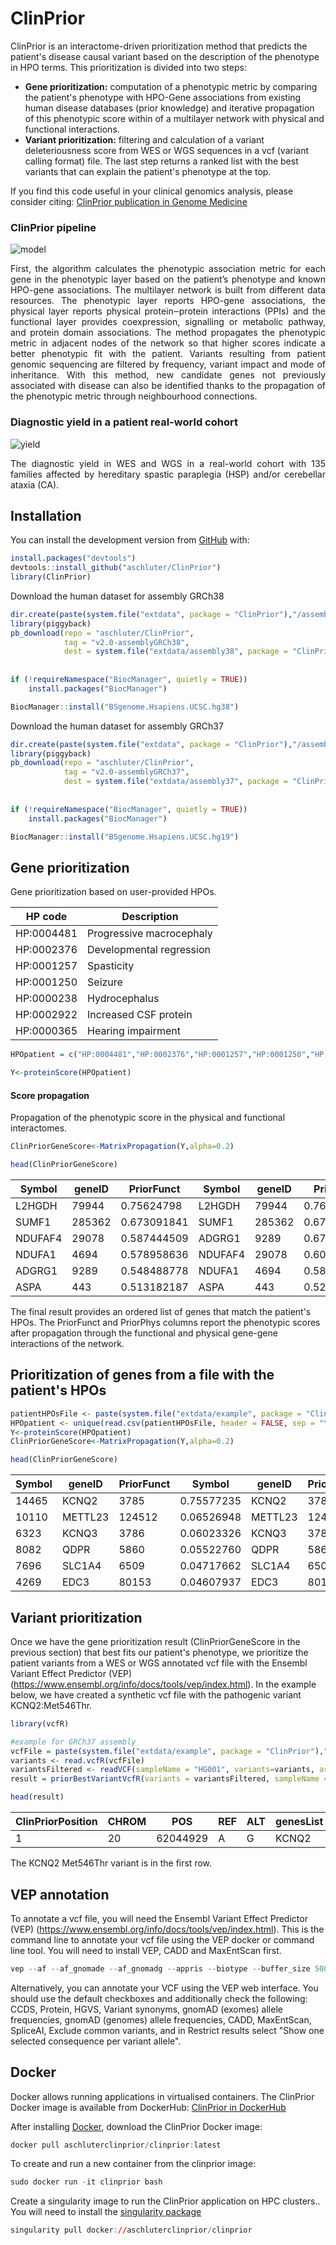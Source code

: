 

# ClinPrior

ClinPrior is an interactome-driven prioritization method that predicts the patient's disease causal variant  based on the description of the phenotype in HPO terms. This prioritization is divided into two steps: 

- **Gene prioritization:** computation of a phenotypic metric by comparing the patient's phenotype with HPO-Gene associations from existing human disease databases (prior knowledge) and iterative propagation of this phenotypic score within of a multilayer network with physical and functional interactions. 
- **Variant prioritization:** filtering and calculation of a variant deleteriousness score from WES or WGS sequences in a vcf (variant calling format) file. The last step returns a ranked list with the best variants that can explain the patient's phenotype at the top.

If you find this code useful in your clinical genomics analysis, please consider citing: [ClinPrior publication in Genome Medicine](https://genomemedicine.biomedcentral.com/articles/10.1186/s13073-023-01214-2)


### ClinPrior pipeline
![model](img/Figure1.png)
<p align="justify"> First, the algorithm calculates the phenotypic association metric for each gene in the phenotypic layer based on the patient’s phenotype and known HPO-gene associations. The multilayer network is built from different data resources. The phenotypic layer reports HPO-gene associations, the physical layer reports physical protein‒protein interactions (PPIs) and the functional layer provides coexpression, signalling or metabolic pathway, and protein domain associations. The method propagates the phenotypic metric in adjacent nodes of the network so that higher scores indicate a better phenotypic fit with the patient. Variants resulting from patient genomic sequencing are filtered by frequency, variant impact and mode of inheritance. With this method, new candidate genes not previously associated with disease can also be identified thanks to the propagation of the phenotypic metric through neighbourhood connections.</p>


### Diagnostic yield in a patient real-world cohort
![yield](img/FigureYield.png)
<p align="justify"> The diagnostic yield in WES and WGS in a real-world cohort with 135 families affected by hereditary spastic paraplegia (HSP) and/or cerebellar ataxia (CA).</p>

## Installation

You can install the development version from
[GitHub](https://github.com/) with:

``` r
install.packages("devtools")
devtools::install_github("aschluter/ClinPrior")
library(ClinPrior)
```

Download the human dataset for assembly GRCh38

``` r
dir.create(paste(system.file("extdata", package = "ClinPrior"),"/assembly38",sep=""))
library(piggyback)
pb_download(repo = "aschluter/ClinPrior",
            tag = "v2.0-assemblyGRCh38",
            dest = system.file("extdata/assembly38", package = "ClinPrior"))
            
            
if (!requireNamespace("BiocManager", quietly = TRUE))
    install.packages("BiocManager")

BiocManager::install("BSgenome.Hsapiens.UCSC.hg38")            
```


Download the human dataset for assembly GRCh37

``` r
dir.create(paste(system.file("extdata", package = "ClinPrior"),"/assembly37",sep=""))
library(piggyback)
pb_download(repo = "aschluter/ClinPrior",
            tag = "v2.0-assemblyGRCh37",
            dest = system.file("extdata/assembly37", package = "ClinPrior"))
            
            
if (!requireNamespace("BiocManager", quietly = TRUE))
    install.packages("BiocManager")

BiocManager::install("BSgenome.Hsapiens.UCSC.hg19")            
```




## Gene prioritization

Gene prioritization based on user-provided HPOs. 

| HP code | Description |
| --- | --- |
| HP:0004481 | Progressive macrocephaly |
| HP:0002376 | Developmental regression |
| HP:0001257 | Spasticity |
| HP:0001250 | Seizure |
| HP:0000238 | Hydrocephalus |
| HP:0002922 | Increased CSF protein |
| HP:0000365 | Hearing impairment |



``` r
HPOpatient = c("HP:0004481","HP:0002376","HP:0001257","HP:0001250","HP:0000238","HP:0002922","HP:0000365")

Y<-proteinScore(HPOpatient)
```




#### Score propagation

Propagation of the phenotypic score in the physical and functional interactomes. 

``` r
ClinPriorGeneScore<-MatrixPropagation(Y,alpha=0.2)

head(ClinPriorGeneScore)
```


| Symbol |	geneID |	PriorFunct |	Symbol	| geneID | PriorPhys |
| --- | --- | --- | --- | --- | --- |
| L2HGDH |	79944 |	0.75624798 |	L2HGDH |	79944 |	0.762632978 |
| SUMF1 |	285362 |	0.673091841 |	SUMF1 |	285362 |	0.6754931 |
| NDUFAF4 |	29078 |	0.587444509 |	ADGRG1 |	9289 |	0.672186086 |
| NDUFA1 |	4694 |	0.578958636 |	NDUFAF4 |	29078 |	0.60198354 |
| ADGRG1 |	9289 |	0.548488778 |	NDUFA1 |	4694 |	0.586792265 |
| ASPA |	443 |	0.513182187 |	ASPA |	443 |	0.529834244 |

The final result provides an ordered list of genes that match the patient's HPOs. The PriorFunct and PriorPhys columns report the phenotypic scores after propagation through the functional and physical gene-gene interactions of the network.


## Prioritization of genes from a file with the patient's HPOs

``` r
patientHPOsFile <- paste(system.file("extdata/example", package = "ClinPrior"),"HPOpatient.txt",sep="/")
HPOpatient <- unique(read.csv(patientHPOsFile, header = FALSE, sep = "\t")[, 1])
Y<-proteinScore(HPOpatient)
ClinPriorGeneScore<-MatrixPropagation(Y,alpha=0.2)

head(ClinPriorGeneScore)
``` 


| Symbol |	geneID |	PriorFunct |	Symbol	| geneID | PriorPhys |
| --- | --- | --- | --- | --- | --- |
| 14465 | KCNQ2 | 3785 | 0.75577235 | KCNQ2 | 3785 | 0.80781806 |
| 10110 | METTL23 | 124512 | 0.06526948 | METTL23 | 124512 | 0.07970679 |
| 6323  | KCNQ3 | 3786 | 0.06023326 | KCNQ3 | 3786 | 0.05990822 |
| 8082  | QDPR  | 5860 | 0.05522760 | QDPR  | 5860 | 0.05611487 |
| 7696  | SLC1A4  | 6509 | 0.04717662 | SLC1A4  | 6509 | 0.04898418 |
| 4269  | EDC3  | 80153 | 0.04607937  | EDC3  | 80153 | 0.04620877 |







## Variant prioritization


Once we have the gene prioritization result (ClinPriorGeneScore in the previous section) that best fits our patient's phenotype, we prioritize the patient variants from a WES or WGS annotated vcf file  with the Ensembl Variant Effect Predictor (VEP) (https://www.ensembl.org/info/docs/tools/vep/index.html). In the example below, we have created a synthetic vcf file with the pathogenic variant KCNQ2:Met546Thr.



``` r
library(vcfR)

#example for GRCh37 assembly
vcfFile = paste(system.file("extdata/example", package = "ClinPrior"),"HG001_GRCh37_1_22_v4.2.1_benchmark.vep01.KCNQ2Met546Thr.vcf.gz",sep="/")
variants <- read.vcfR(vcfFile)
variantsFiltered <- readVCF(sampleName = "HG001", variants=variants, assembly= "assembly37")
result = priorBestVariantVcfR(variants = variantsFiltered, sampleName = "HG001", GlobalPhenotypicScore = ClinPriorGeneScore, assembly= "assembly37")

head(result)
```


| ClinPriorPosition | CHROM | POS | REF | ALT | genesList | clinvar | knownDisease | Consequence | cDNA | Protein |
| --- | --- | --- | --- | --- | --- | --- | --- | --- | --- | --- |
|1 | 20 | 62044929 | A | G | KCNQ2 | pathogenic | AD | missense_variant | ENST00000359125.2:c.1637T>C | ENSP00000352035.2:p.Met546Thr |


The KCNQ2 Met546Thr variant is in the first row.




## VEP annotation

To annotate a vcf file, you will need the Ensembl Variant Effect Predictor (VEP) (https://www.ensembl.org/info/docs/tools/vep/index.html). This is the command line to annotate your vcf file using the VEP docker or command line tool. You will need to install VEP, CADD and MaxEntScan first.

``` r
vep --af --af_gnomade --af_gnomadg --appris --biotype --buffer_size 500 --cache --ccds --check_existing --database 0 --dir [PATH]/cache --dir_plugins [PATH]/VEP_plugins --distance 5000 --fasta_dir [PATH]/fasta --filter_common --force --fork 4 --hgvs --input_file [PATH]/vcf_test.vcf --mane --output_file [PATH]/output.vcf --pick_allele --polyphen b --pubmed --quiet --regulatory --safe --sift b --stats_text --symbol --transcript_version --tsl --var_synonyms --vcf
```

Alternatively, you can annotate your VCF using the VEP web interface. You should use the default checkboxes and additionally check the following: CCDS, Protein, HGVS, Variant synonyms, gnomAD (exomes) allele frequencies, gnomAD (genomes) allele frequencies, CADD, MaxEntScan, SpliceAI, Exclude common variants, and in Restrict results select "Show one selected consequence per variant allele".



## Docker

Docker allows running applications in virtualised containers. The ClinPrior Docker image is available from DockerHub: [ClinPrior in DockerHub](https://hub.docker.com/r/aschluterclinprior/clinprior2)

After installing [Docker](https://docs.docker.com/get-started/), download the ClinPrior Docker image:

``` r
docker pull aschluterclinprior/clinprior:latest
```

To create and run a new container from the clinprior image:

``` r
sudo docker run -it clinprior bash
```

Create a singularity image to run the ClinPrior application on HPC clusters.. You will need to install the [singularity package](https://docs.sylabs.io/guides/4.2/user-guide/quick_start.html)

``` r
singularity pull docker://aschluterclinprior/clinprior
```
